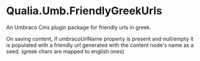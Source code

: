 # Qualia.Umb.FriendlyGreekUrls

An Umbraco Cms plugin package for friendly urls in greek. 

On saving content, if umbracoUrlName property is present and null/empty it is populated with a friendly url generated with the content node's name as a seed. (greek chars are mapped to english ones)
